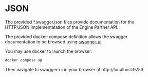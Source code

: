 # JSON

The provided *.swagger.json files provide documentation for the HTTP/JSON implementatation of the Engine Partner API.

The provided docker-compose definition allows the swagger documentation to be browsed using [swagger-ui](https://swagger.io/tools/swagger-ui/).

You may use docker to launch the browser:

```bash
docker compose up
```

Then navigate to swagger-ui in your browser at http://localhost:9753
